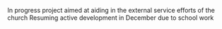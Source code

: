 In progress project aimed at aiding in the external service efforts of the church
Resuming active development in December due to school work

